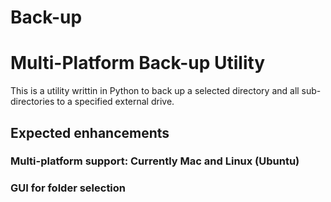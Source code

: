 # Back-up
<h1>Multi-Platform Back-up Utility</h1>
<p>This is a utility writtin in Python to back up a selected directory and all sub-directories to a specified external drive.</p>

<h2> Expected enhancements</h2>
<h3> Multi-platform support: Currently Mac and Linux (Ubuntu)</h3>
<h3> GUI for folder selection </h3>

